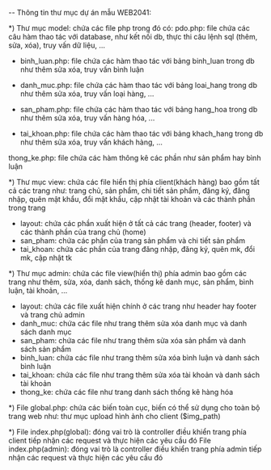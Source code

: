 -- Thông tin thư mục dự án mẫu WEB2041:

\*) Thư mục model: chứa các file php trong đó có:
pdo.php: file chứa các câu hàm thao tác với database, như kết nối db, thực thi câu lệnh sql (thêm, sửa, xóa), truy vấn dữ liệu, ...

- binh_luan.php: file chứa các hàm thao tác với bảng binh_luan trong db như thêm sửa xóa, truy vấn bình luận

- danh_muc.php: file chứa các hàm thao tác với bảng loai_hang trong db như thêm sửa xóa, truy vấn loại hàng, ...

- san_pham.php: file chứa các hàm thao tác với bảng hang_hoa trong db như thêm sửa xóa, truy vấn hàng hóa, ...

- tai_khoan.php: file chứa các hàm thao tác với bảng khach_hang trong db như thêm sửa xóa, truy vấn khách hàng, ...

thong_ke.php: file chứa các hàm thông kê các phần như sản phẩm hay bình luận

\*) Thư mục view: chứa các file hiển thị phía client(khách hàng) bao gồm tất cả các trang như: trang chủ, sản phẩm, chi tiết sản phẩm, đăng ký, đăng nhập, quên mật khẩu, đổi mật khẩu, cập nhật tài khoản và các thành phần trong trang

- layout: chứa các phần xuất hiện ở tất cả các trang (header, footer) và các thành phần của trang chủ (home)
- san_pham: chứa các phần của trang sản phẩm và chi tiết sản phẩm
- tai_khoan: chứa các phần của trang đăng nhập, đăng ký, quên mk, đổi mk, cập nhật tk

\*) Thư mục admin: chứa các file view(hiển thị) phía admin bao gồm các trang như thêm, sửa, xóa, danh sách, thống kê danh mục, sản phẩm, bình luận, tài khoản, ...

- layout: chứa các file xuất hiện chính ở các trang như header hay footer và trang chủ admin
- danh_muc: chứa các file như trang thêm sửa xóa danh mục và danh sách danh mục
- san_pham: chứa các file như trang thêm sửa xóa sản phẩm và danh sách sản phẩm
- binh_luan: chứa các file như trang thêm sửa xóa bình luận và danh sách bình luận
- tai_khoan: chứa các file như trang thêm sửa xóa tài khoản và danh sách tài khoản
- thong_ke: chứa các file như trang danh sách thống kê hàng hóa

\*) File global.php: chứa các biến toàn cục, biến có thể sử dụng cho toàn bộ trang web như:
thư mục upload hình ảnh cho client ($img_path)

\*) File index.php(global): đóng vai trò là controller điều khiển trang phía client tiếp nhận các request và thực hiện các yêu cầu đó
File index.php(admin): đóng vai trò là controller điều khiển trang phía admin tiếp nhận các request và thực hiện các yêu cầu đó
